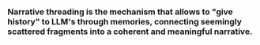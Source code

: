 ### Narrative threading is  the mechanism that allows to "give history" to LLM's through memories, connecting seemingly scattered fragments into a coherent and meaningful narrative. ###
